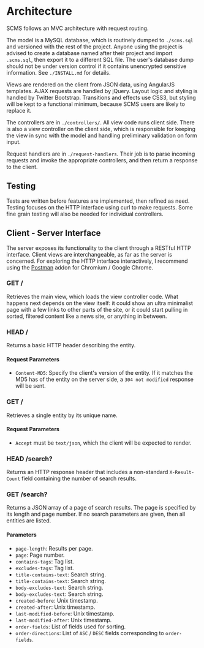 # Architecture

SCMS follows an MVC architecture with request routing.

The model is a MySQL database, which is routinely dumped to `./scms.sql` and versioned with the rest of the project. Anyone using the project is advised to create a database named after their project and import `.scms.sql`, then export it to a different SQL file. The user's database dump should not be under version control if it contains unencrypted sensitive information. See `./INSTALL.md` for details.

Views are rendered on the client from JSON data, using AngularJS templates. AJAX requests are handled by jQuery. Layout logic and styling is handled by Twitter Bootstrap. Transitions and effects use CSS3, but styling will be kept to a functional minimum, because SCMS users are likely to replace it.

The controllers are in `./controllers/`. All view code runs client side. There is also a view controller on the client side, which is responsible for keeping the view in sync with the model and handling preliminary validation on form input.

Request handlers are in `./request-handlers`. Their job is to parse incoming requests and invoke the appropriate controllers, and then return a response to the client.

## Testing

Tests are written before features are implemented, then refined as need. Testing focuses on the HTTP interface using curl to make requests. Some fine grain testing will also be needed for individual controllers.

## Client - Server Interface

The server exposes its functionality to the client through a RESTful HTTP interface. Client views are interchangeable, as far as the server is concerned. For exploring the HTTP interface interactively, I recommend using the [Postman](http://www.getpostman.com/) addon for Chromium / Google Chrome.

### GET /

Retrieves the main view, which loads the view controller code. What happens next depends on the view itself: it could show an ultra minimalist page with a few links to other parts of the site, or it could start pulling in sorted, filtered content like a news site, or anything in between.

### HEAD /<entity-name>

Returns a basic HTTP header describing the entity.

#### Request Parameters

 - `Content-MD5`: Specify the client's version of the entity. If it matches the MD5 has of the entity on the server side, a `304 not modified` response will be sent.

### GET /<entity-name>

Retrieves a single entity by its unique name.

#### Request Parameters

 - `Accept` must be `text/json`, which the client will be expected to render.

### HEAD /search?<parameters>

Returns an HTTP response header that includes a non-standard `X-Result-Count` field containing the number of search results.

### GET /search?<parameters>

Returns a JSON array of a page of search results. The page is specified by its length and page number. If no search parameters are given, then all entities are listed.

#### Parameters

 - `page-length`: Results per page.
 - `page`: Page number.
 - `contains-tags`: Tag list.
 - `excludes-tags`: Tag list.
 - `title-contains-text`: Search string.
 - `title-contains-text`: Search string.
 - `body-excludes-text`: Search string.
 - `body-excludes-text`: Search string.
 - `created-before`: Unix timestamp.
 - `created-after`: Unix timestamp.
 - `last-modified-before`: Unix timestamp.
 - `last-modified-after`: Unix timestamp.
 - `order-fields`: List of fields used for sorting.
 - `order-directions`: List of `ASC` / `DESC` fields corresponding to `order-fields`.
